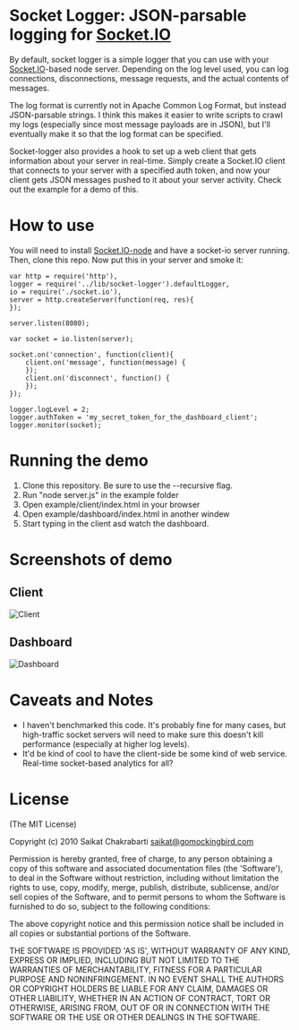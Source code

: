 Socket Logger: JSON-parsable logging for [Socket.IO](http://github.com/learnboost/socket.io-node)
===============================================================

By default, socket logger is a simple logger that you can use with your [Socket.IO](http://github.com/learnboost/socket.io-node)-based node server.  Depending on the log level used, you can log connections, disconnections, message requests, and the actual contents of messages.  

The log format is currently not in Apache Common Log Format, but instead JSON-parsable strings.  I think this makes it easier to write scripts to crawl my logs (especially since most message payloads are in JSON), but I'll eventually make it so that the log format can be specified.

Socket-logger also provides a hook to set up a web client that gets information about your server in real-time.  Simply create a Socket.IO client that connects to your server with a specified auth token, and now your client gets JSON messages pushed to it about your server activity.  Check out the example for a demo of this.

How to use
============

You will need to install [Socket.IO-node](http://github.com/learnboost/socket.io-node) and have a socket-io server running.  Then, clone this repo.  Now put this in your server and smoke it:

    var http = require('http'), 
    logger = require('../lib/socket-logger').defaultLogger,
    io = require('./socket.io'),
    server = http.createServer(function(req, res){
    });

    server.listen(8080);

    var socket = io.listen(server);

    socket.on('connection', function(client){
        client.on('message', function(message) { 
    	});
        client.on('disconnect', function() {
        });
    });

    logger.logLevel = 2;
    logger.authToken = 'my_secret_token_for_the_dashboard_client';
    logger.monitor(socket);

Running the demo
================

1. Clone this repository.  Be sure to use the --recursive flag.
2. Run "node server.js" in the example folder
3. Open example/client/index.html in your browser
4. Open example/dashboard/index.html in another windew
5. Start typing in the client asd watch the dashboard.

Screenshots of demo
===================

## Client
![Client](http://imgur.com/S3Wke.png)

## Dashboard
![Dashboard](http://imgur.com/PJy3x.png)

Caveats and Notes
=================

* I haven't benchmarked this code.  It's probably fine for many cases, but high-traffic socket servers will need to make sure this doesn't kill performance (especially at higher log levels).
* It'd be kind of cool to have the client-side be some kind of web service.  Real-time socket-based analytics for all?
    
License
=======
(The MIT License)

Copyright (c) 2010 Saikat Chakrabarti <saikat@gomockingbird.com>

Permission is hereby granted, free of charge, to any person obtaining a copy of this software and associated documentation files (the 'Software'), to deal in the Software without restriction, including without limitation the rights to use, copy, modify, merge, publish, distribute, sublicense, and/or sell copies of the Software, and to permit persons to whom the Software is furnished to do so, subject to the following conditions:

The above copyright notice and this permission notice shall be included in all copies or substantial portions of the Software.

THE SOFTWARE IS PROVIDED 'AS IS', WITHOUT WARRANTY OF ANY KIND, EXPRESS OR IMPLIED, INCLUDING BUT NOT LIMITED TO THE WARRANTIES OF MERCHANTABILITY, FITNESS FOR A PARTICULAR PURPOSE AND NONINFRINGEMENT. IN NO EVENT SHALL THE AUTHORS OR COPYRIGHT HOLDERS BE LIABLE FOR ANY CLAIM, DAMAGES OR OTHER LIABILITY, WHETHER IN AN ACTION OF CONTRACT, TORT OR OTHERWISE, ARISING FROM, OUT OF OR IN CONNECTION WITH THE SOFTWARE OR THE USE OR OTHER DEALINGS IN THE SOFTWARE.